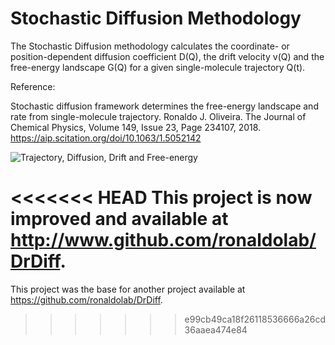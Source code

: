 # Stochastic Diffusion Methodology
The Stochastic Diffusion methodology calculates the coordinate- or position-dependent diffusion coefficient D(Q), the drift velocity v(Q) and the free-energy landscape G(Q) for a given single-molecule trajectory Q(t).

Reference:

Stochastic diffusion framework determines the free-energy landscape and rate from single-molecule trajectory. Ronaldo J. Oliveira. The Journal of Chemical Physics, Volume 149, Issue 23, Page 234107, 2018.
https://aip.scitation.org/doi/10.1063/1.5052142

![Trajectory, Diffusion, Drift and Free-energy](https://github.com/ronaldolab/stochastic_diffusion/blob/master/Dvf.png)

<<<<<<< HEAD
This project is now improved and available at http://www.github.com/ronaldolab/DrDiff.
=======
This project was the base for another project available at https://github.com/ronaldolab/DrDiff.
>>>>>>> e99cb49ca18f26118536666a26cd36aaea474e84
